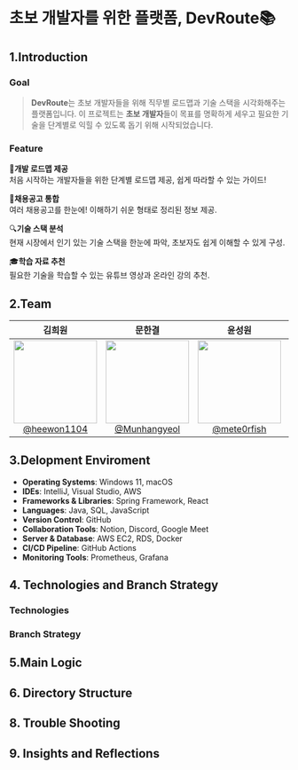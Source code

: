 # 초보 개발자를 위한 플랫폼, DevRoute📚</h1>
## 1.Introduction
### Goal
> **DevRoute**는 초보 개발자들을 위해 직무별 로드맵과 기술 스택을 시각화해주는 플랫폼입니다. 이 프로젝트는 **초보 개발자**들이 목표를 명확하게 세우고 필요한 기술을 단계별로 익힐 수 있도록 돕기 위해 시작되었습니다.

### Feature
🚀**개발 로드맵 제공**<br>
처음 시작하는 개발자들을 위한 단계별 로드맵 제공, 쉽게 따라할 수 있는 가이드!

💼**채용공고 통합**<br>
여러 채용공고를 한눈에! 이해하기 쉬운 형태로 정리된 정보 제공.

🔍**기술 스택 분석**<br>
현재 시장에서 인기 있는 기술 스택을 한눈에 파악, 초보자도 쉽게 이해할 수 있게 구성.

🎓**학습 자료 추천**<br>
필요한 기술을 학습할 수 있는 유튜브 영상과 온라인 강의 추천.

## 2.Team

| **김희원** | **문한결** | **윤성원** | **황준영** |
| :------: |  :------: | :------: | :------: |
| [<img src="https://avatars.githubusercontent.com/u/65596779?v=4" height=150 width=150> <br/> @heewon1104](https://github.com/heewon1104) | [<img src="https://avatars.githubusercontent.com/u/113831848?v=4" height=150 width=150> <br/> @Munhangyeol](https://github.com/Munhangyeol) | [<img src="https://avatars.githubusercontent.com/u/63222221?v=4" height=150 width=150> <br/> @mete0rfish](https://github.com/mete0rfish) | [<img src="https://avatars.githubusercontent.com/u/121409074?v=4" height=150 width=150> <br/> @maark1106](https://github.com/maark1106) |

## 3.Delopment Enviroment
- **Operating Systems**: Windows 11, macOS
- **IDEs**: IntelliJ, Visual Studio, AWS
- **Frameworks & Libraries**: Spring Framework, React
- **Languages**: Java, SQL, JavaScript
- **Version Control**: GitHub
- **Collaboration Tools**: Notion, Discord, Google Meet
- **Server & Database**: AWS EC2, RDS, Docker
- **CI/CD Pipeline**: GitHub Actions
- **Monitoring Tools**: Prometheus, Grafana

## 4. Technologies and Branch Strategy
### Technologies

### Branch Strategy

## 5.Main Logic

## 6. Directory Structure

## 8. Trouble Shooting

## 9. Insights and Reflections
